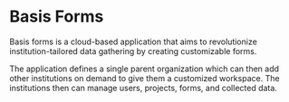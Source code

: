 # Basis Forms

Basis forms is a cloud-based application that aims to revolutionize institution-tailored data gathering by creating customizable forms.

The application defines a single parent organization which can then add other institutions on demand to give them a customized workspace. The institutions then can manage users, projects, forms, and collected data.
